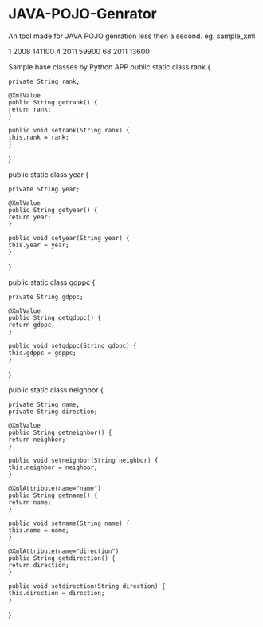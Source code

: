 # JAVA-POJO-Genrator
An tool made for JAVA POJO genration less then a second.
 eg. sample_xml
<?xml version="1.0"?>
<data name="Austria" direction="E">
    <country name="Liechtenstein">
        <rank>1</rank>
        <year>2008</year>
        <gdppc>141100</gdppc>
        <neighbor name="Austria" direction="E"/>
        <neighbor name="Switzerland" direction="W"/>
    </country>
    <country name="Singapore">
        <rank>4</rank>
        <year>2011</year>
        <gdppc>59900</gdppc>
        <neighbor name="Malaysia" direction="N"/>
    </country>
    <country name="Panama">
        <rank>68</rank>
        <year>2011</year>
        <gdppc>13600</gdppc>
        <neighbor name="Costa Rica" direction="W"/>
        <neighbor name="Colombia" direction="E"/>
    </country>
</data>

Sample base classes by Python APP
public static class rank { 

	private String rank;

	@XmlValue
	public String getrank() {
	return rank;
	}

	public void setrank(String rank) {
	this.rank = rank;
	}

}


public static class year { 

	private String year;

	@XmlValue
	public String getyear() {
	return year;
	}

	public void setyear(String year) {
	this.year = year;
	}

}


public static class gdppc { 

	private String gdppc;

	@XmlValue
	public String getgdppc() {
	return gdppc;
	}

	public void setgdppc(String gdppc) {
	this.gdppc = gdppc;
	}

}


public static class neighbor { 

	private String name;
	private String direction;

	@XmlValue
	public String getneighbor() {
	return neighbor;
	}

	public void setneighbor(String neighbor) {
	this.neighbor = neighbor;
	}

	@XmlAttribute(name="name")
	public String getname() {
	return name;
	}

	public void setname(String name) {
	this.name = name;
	}

	@XmlAttribute(name="direction")
	public String getdirection() {
	return direction;
	}

	public void setdirection(String direction) {
	this.direction = direction;
	}

}
